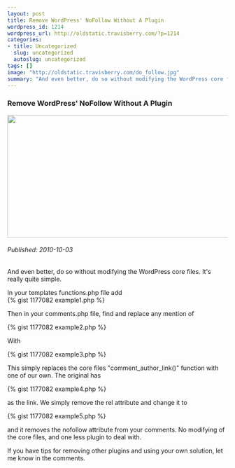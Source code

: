 ```yaml
--- 
layout: post
title: Remove WordPress' NoFollow Without A Plugin
wordpress_id: 1214
wordpress_url: http://oldstatic.travisberry.com/?p=1214
categories: 
- title: Uncategorized
  slug: uncategorized
  autoslug: uncategorized
tags: []
image: "http://oldstatic.travisberry.com/do_follow.jpg"
summary: "And even better, do so without modifying the WordPress core files. It’s really quite simple."
---
```

<article class="post clearfix">
  <h3>Remove WordPress' NoFollow Without A Plugin</h3>
  <a href="http://www.siliakatung.com/exhibition.htm" class="postImageLink"><img src="http://oldstatic.travisberry.com/do_follow.jpg" alt="" class="thumbnail alignleft" width=640 height=280 /></a>
  <h6>Published: 2010-10-03</h6>

And even better, do so without modifying the WordPress core files. It's really quite simple.
<div class="clearfix"></div>
In your templates functions.php file add 

<div class="gistFallback">
{% gist 1177082 example1.php %}
</div>

Then in your comments.php file, find and replace any mention of

<div class="gistFallback">
{% gist 1177082 example2.php %}
</div>

With

<div class="gistFallback">
{% gist 1177082 example3.php %}
</div>

This simply replaces the core files "comment_author_link()" function with one of our own. The original has

<div class="gistFallback">
{% gist 1177082 example4.php %}
</div>

as the link. We simply remove the rel attribute and change it to

<div class="gistFallback">
{% gist 1177082 example5.php %}
</div>

and it removes the nofollow attribute from your comments. No modifying of the core files, and one less plugin to deal with.

If you have tips for removing other plugins and using your own solution, let me know in the comments.

</article>